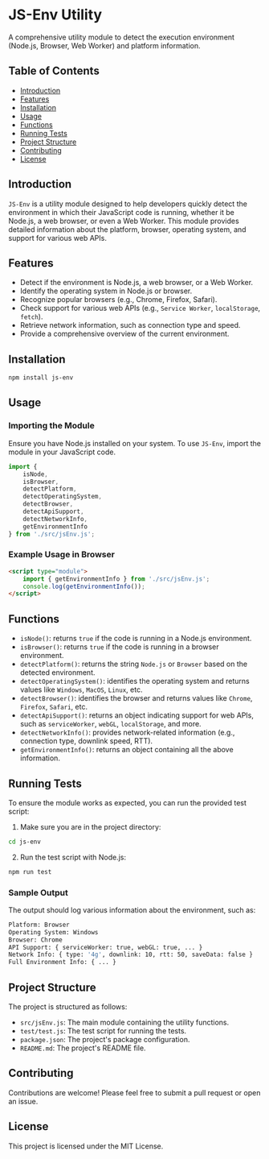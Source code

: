 # JS-Env Utility

A comprehensive utility module to detect the execution environment (Node.js, Browser, Web Worker) and platform information.

## Table of Contents
- [Introduction](#introduction)
- [Features](#features)
- [Installation](#installation)
- [Usage](#usage)
- [Functions](#functions)
- [Running Tests](#running-tests)
- [Project Structure](#project-structure)
- [Contributing](#contributing)
- [License](#license)

## Introduction
`JS-Env` is a utility module designed to help developers quickly detect the environment in which their JavaScript code is running, whether it be Node.js, a web browser, or even a Web Worker. This module provides detailed information about the platform, browser, operating system, and support for various web APIs.

## Features
- Detect if the environment is Node.js, a web browser, or a Web Worker.
- Identify the operating system in Node.js or browser.
- Recognize popular browsers (e.g., Chrome, Firefox, Safari).
- Check support for various web APIs (e.g., `Service Worker`, `localStorage`, `fetch`).
- Retrieve network information, such as connection type and speed.
- Provide a comprehensive overview of the current environment.

## Installation
```bash
npm install js-env
```

## Usage

### Importing the Module

Ensure you have Node.js installed on your system. To use `JS-Env`, import the module in your JavaScript code.

```javascript
import { 
    isNode, 
    isBrowser, 
    detectPlatform, 
    detectOperatingSystem, 
    detectBrowser, 
    detectApiSupport, 
    detectNetworkInfo, 
    getEnvironmentInfo 
} from './src/jsEnv.js';
```

### Example Usage in Browser

```html
<script type="module">
    import { getEnvironmentInfo } from './src/jsEnv.js';
    console.log(getEnvironmentInfo());
</script>
```

## Functions

- `isNode()`: returns `true` if the code is running in a Node.js environment.
- `isBrowser()`: returns `true` if the code is running in a browser environment.
- `detectPlatform()`: returns the string `Node.js` or `Browser` based on the detected environment.
- `detectOperatingSystem()`: identifies the operating system and returns values like `Windows`, `MacOS`, `Linux`, etc.
- `detectBrowser()`: identifies the browser and returns values like `Chrome`, `Firefox`, `Safari`, etc.
- `detectApiSupport()`: returns an object indicating support for web APIs, such as `serviceWorker`, `webGL`, `localStorage`, and more.
- `detectNetworkInfo()`: provides network-related information (e.g., connection type, downlink speed, RTT).
- `getEnvironmentInfo()`: returns an object containing all the above information.

## Running Tests

To ensure the module works as expected, you can run the provided test script:

1. Make sure you are in the project directory:

```bash
cd js-env
```

2. Run the test script with Node.js:

```bash
npm run test
```

### Sample Output

The output should log various information about the environment, such as:

```bash
Platform: Browser
Operating System: Windows
Browser: Chrome
API Support: { serviceWorker: true, webGL: true, ... }
Network Info: { type: '4g', downlink: 10, rtt: 50, saveData: false }
Full Environment Info: { ... }
```

## Project Structure

The project is structured as follows:

- `src/jsEnv.js`: The main module containing the utility functions.
- `test/test.js`: The test script for running the tests.
- `package.json`: The project's package configuration.
- `README.md`: The project's README file.

## Contributing

Contributions are welcome! Please feel free to submit a pull request or open an issue.

## License

This project is licensed under the MIT License.
